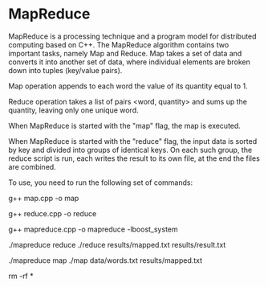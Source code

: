 # MapReduce
MapReduce is a processing technique and a program model for distributed computing based on C++. The MapReduce algorithm contains two important tasks, namely Map and Reduce. Map takes a set of data and converts it into another set of data, where individual elements are broken down into tuples (key/value pairs).

Map operation appends to each word the value of its quantity equal to 1.

Reduce operation takes a list of pairs <word, quantity> and sums up the quantity, leaving only one unique word.

When MapReduce is started with the "map" flag, the map is executed.

When MapReduce is started with the "reduce" flag, the input data is sorted by key and divided into groups of identical keys. On each such group, the reduce script is run, each writes the result to its own file, at the end the files are combined.

To use, you need to run the following set of commands:

g++ map.cpp -o map

g++ reduce.cpp -o reduce

g++ mapreduce.cpp -o mapreduce -lboost_system

./mapreduce reduce ./reduce results/mapped.txt results/result.txt

./mapreduce map ./map data/words.txt results/mapped.txt

rm -rf *

